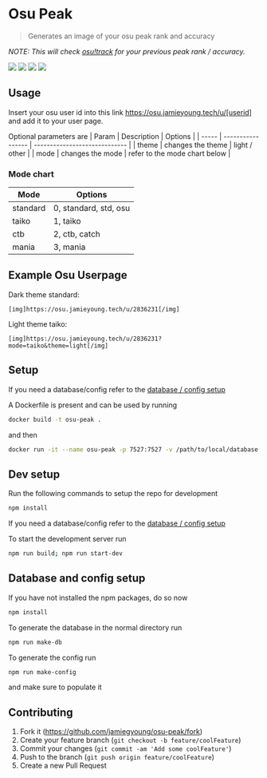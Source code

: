 # Osu Peak
> Generates an image of your osu peak rank and accuracy

_NOTE: This will check [osu!track](https://www.ameobea.me/osutrack/) for your previous peak rank / accuracy._ 

![](https://osu.jamieyoung.tech/u/2836231)
![](https://osu.jamieyoung.tech/u/7671790?mode=mania&theme=light)
![](https://osu.jamieyoung.tech/u/7528639?mode=taiko)
![](https://osu.jamieyoung.tech/u/6472042?mode=ctb&theme=light)

##  Usage
Insert your osu user id into this link <https://osu.jamieyoung.tech/u/[userid]> and add it to your user page.

Optional parameters are
| Param | Description       | Options                       |
| ----- | ----------------- | ----------------------------- |
| theme | changes the theme | light / other                 |
| mode  | changes the mode  | refer to the mode chart below |


###  Mode chart
| Mode     | Options               |
| -------- | --------------------- |
| standard | 0, standard, std, osu |
| taiko    | 1, taiko              |
| ctb      | 2, ctb, catch         |
| mania    | 3, mania              |

## Example Osu Userpage
Dark theme standard:
```bbcode
[img]https://osu.jamieyoung.tech/u/2836231[/img]
```

Light theme taiko:
```bbcode
[img]https://osu.jamieyoung.tech/u/2836231?mode=taiko&theme=light[/img]
```

## Setup
If you need a database/config refer to the [database / config setup](#database-and-config-setup)

A Dockerfile is present and can be used by running
```sh
docker build -t osu-peak .
```
and then
```sh
docker run -it --name osu-peak -p 7527:7527 -v /path/to/local/database.db:/database.db -e DB_PATH=/database.db osu-peak
```

## Dev setup
Run the following commands to setup the repo for development
```sh
npm install
```

If you need a database/config refer to the [database / config setup](#database-and-config-setup)

To start the development server run
```sh
npm run build; npm run start-dev
```

## Database and config setup
If you have not installed the npm packages, do so now
```sh
npm install
```

To generate the database in the normal directory run
```sh
npm run make-db
```

To generate the config run
```sh
npm run make-config
```
and make sure to populate it

## Contributing

1. Fork it (<https://github.com/jamiegyoung/osu-peak/fork>)
2. Create your feature branch (`git checkout -b feature/coolFeature`)
3. Commit your changes (`git commit -am 'Add some coolFeature'`)
4. Push to the branch (`git push origin feature/coolFeature`)
5. Create a new Pull Request
